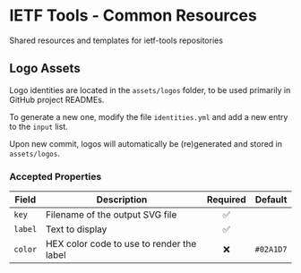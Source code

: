 # IETF Tools - Common Resources
Shared resources and templates for ietf-tools repositories

## Logo Assets

Logo identities are located in the `assets/logos` folder, to be used primarily in GitHub project READMEs.

To generate a new one, modify the file `identities.yml` and add a new entry to the `input` list.

Upon new commit, logos will automatically be (re)generated and stored in `assets/logos`.

### Accepted Properties

| Field   | Description                               | Required                   | Default   |
|---------|-------------------------------------------|:--------------------------:|-----------|
| `key`   | Filename of the output SVG file           | :white_check_mark:         |           |
| `label` | Text to display                           | :white_check_mark:         |           |
| `color` | HEX color code to use to render the label | :x:                        | `#02A1D7` |
